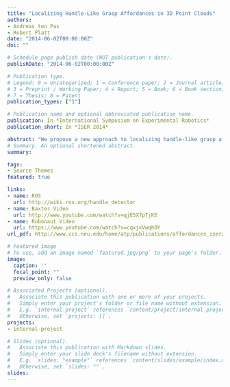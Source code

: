 ```yaml
---
title: "Localizing Handle-Like Grasp Affordances in 3D Point Clouds"
authors:
- Andreas ten Pas
- Robert Platt
date: "2014-06-02T00:00:00Z"
doi: ""

# Schedule page publish date (NOT publication's date).
publishDate: "2014-06-02T00:00:00Z"

# Publication type.
# Legend: 0 = Uncategorized; 1 = Conference paper; 2 = Journal article;
# 3 = Preprint / Working Paper; 4 = Report; 5 = Book; 6 = Book section;
# 7 = Thesis; 8 = Patent
publication_types: ["1"]

# Publication name and optional abbreviated publication name.
publication: In *International Symposium on Experimental Robotics*
publication_short: In *ISER 2014*

abstract: "We propose a new approach to localizing handle-like grasp affordances in 3-D point clouds. The main idea is to identify a set of sufficient geometric conditions for the existence of a grasp affordance and to search the point cloud for neighborhoods that satisfy these conditions. Our goal is not to find all possible grasp affordances, but instead to develop a method of localizing important types of grasp affordances quickly and reliably. The strength of this method relative to other current approaches is that it is very practical: it can have good precision/recall for the types of affordances under consideration, it runs in real-time, and it is easy to adapt to different robots and operating scenarios. We validate with a set of experiments where the approach is used to enable the Rethink Baxter robot to localize and grasp unmodelled objects."
# Summary. An optional shortened abstract.
summary: 

tags:
- Source Themes
featured: true

links:
- name: ROS
  url: http://wiki.ros.org/handle_detector
- name: Baxter Video
  url: http://www.youtube.com/watch?v=qjE5X7pTjKE
- name: Robonaut Video
  url: https://www.youtube.com/watch?v=cqxjxVwqhOY
url_pdf: http://www.ccs.neu.edu/home/atp/publications/affordances_iser2014_final.pdf

# Featured image
# To use, add an image named `featured.jpg/png` to your page's folder. 
image:
  caption: ''
  focal_point: ""
  preview_only: false

# Associated Projects (optional).
#   Associate this publication with one or more of your projects.
#   Simply enter your project's folder or file name without extension.
#   E.g. `internal-project` references `content/project/internal-project/index.md`.
#   Otherwise, set `projects: []`.
projects:
- internal-project

# Slides (optional).
#   Associate this publication with Markdown slides.
#   Simply enter your slide deck's filename without extension.
#   E.g. `slides: "example"` references `content/slides/example/index.md`.
#   Otherwise, set `slides: ""`.
slides:
---
```



<!-- Markdown & HTML begins here  -->

